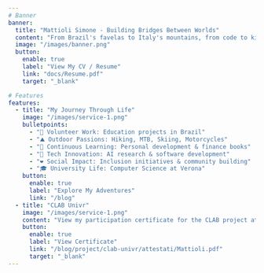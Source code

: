 ```yaml
---
# Banner
banner:
  title: "Mattioli Simone - Building Bridges Between Worlds"
  content: "From Brazil's favelas to Italy's mountains, from code to kindness. A Computer Science student exploring technology, humanity, and personal growth through adventures and meaningful experiences."
  image: "/images/banner.png"
  button:
    enable: true
    label: "View My CV / Resume"
    link: "docs/Resume.pdf"
    target: "_blank"

# Features
features:
  - title: "My Journey Through Life"
    image: "/images/service-1.png"
    bulletpoints:
      - "🌟 Volunteer Work: Education projects in Brazil"
      - "⛰️ Outdoor Passions: Hiking, MTB, Skiing, Motorcycles"
      - "📖 Continuous Learning: Personal development & finance books"
      - "🤖 Tech Innovation: AI research & software development"
      - "❤️ Social Impact: Inclusion initiatives & community building"
      - "🎓 University Life: Computer Science at Verona"
    button:
      enable: true
      label: "Explore My Adventures"
      link: "/blog"
  - title: "CLAB Univr"
    image: "/images/service-1.png"
    content: "View my participation certificate for the CLAB project at University of Verona"
    button:
      enable: true
      label: "View Certificate"
      link: "/blog/project/clab-univr/attestati/Mattioli.pdf"
      target: "_blank"
---
```

